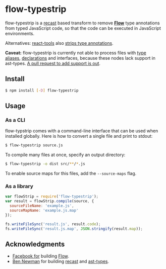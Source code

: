 # flow-typestrip

flow-typestrip is a [recast](https://www.npmjs.org/package/recast) based
transform to remove [**Flow**](http://flowtype.org/) type annotations from
typed JavaScript code, so that the code can be executed in JavaScript environments.

Alternatives: [react-tools](https://www.npmjs.org/package/react-tools) also
[strips type annotations](http://flowtype.org/docs/running.htm).

**Caveat:** flow-typestrip is currently not able to process files with
[type aliases](http://flowtype.org/docs/type-aliases.html), [declarations](http://flowtype.org/docs/declarations.html)
and interfaces, because these nodes lack support in ast-types. [A pull request
to add support is out](https://github.com/benjamn/ast-types/pull/77).

## Install

```sh
$ npm install [-D] flow-typestrip
```

## Usage

### As a CLI

flow-typstrip comes with a command-line interface that can be used when installed
globally. Here is how to convert a single file and print to stdout:

```sh
$ flow-typestrip source.js
```

To compile many files at once, specify an output directory:

```sh
$ flow-typestrip -o dist src/**/*.js
```

To enable source maps for this files, add the `--source-maps` flag.

### As a library


```js
var flowStrip = require('flow-typestrip');
var result = flowStrip.compile(source, {
  sourceFileName: 'example.js',
  sourceMapName: 'example.js.map'
});

fs.writeFileSync('result.js', result.code);
fs.writeFileSync('result.js.map', JSON.stringify(result.map));
```

## Acknowledgments

- [Facebook for](https://github.com/facebook) building [Flow](https://github.com/facebook/flow).
- [Ben Newman](https://github.com/benjamn) for building [recast](https://github.com/benjamn/recast) and [ast-types](https://github.com/benjamn/ast-types).
